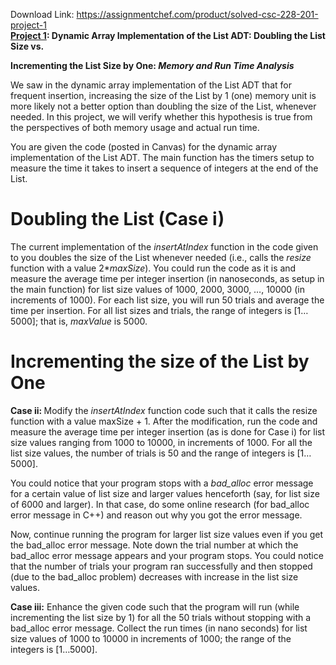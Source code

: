 Download Link: https://assignmentchef.com/product/solved-csc-228-201-project-1
<br>
<strong><u>Project 1</u>: Dynamic Array Implementation of the List ADT: </strong><strong>Doubling the List Size vs. </strong>

<strong>Incrementing the List Size by One: <em>Memory and Run Time Analysis</em> </strong>

<strong> </strong>We saw in the dynamic array implementation of the List ADT that for frequent insertion, increasing the size of the List by 1 (one) memory unit is more likely not a better option than doubling the size of the List, whenever needed. In this project, we will verify whether this hypothesis is true from the perspectives of both memory usage and actual run time.




You are given the code (posted in Canvas) for the dynamic array implementation of the List ADT. The main function has the timers setup to measure the time it takes to insert a sequence of integers at the end of the List.




<h1>Doubling the List (Case i)</h1>

The current implementation of the <em>insertAtIndex</em> function in the code given to you doubles the size of the List whenever needed (i.e., calls the <em>resize </em>function with a value 2*<em>maxSize</em>). You could run the code as it is and measure the average time per integer insertion (in nanoseconds, as setup in the main function) for list size values of 1000, 2000, 3000, …, 10000 (in increments of 1000). For each list size, you will run 50 trials and average the time per insertion. For all list sizes and trials, the range of integers is [1…5000]; that is, <em>maxValue</em> is 5000.




<h1>Incrementing the size of the List by One</h1>

<strong>Case ii: </strong>Modify the <em>insertAtIndex</em> function code such that it calls the resize function with a value maxSize + 1. After the modification, run the code and measure the average time per integer insertion (as is done for Case i) for list size values ranging from 1000 to 10000, in increments of 1000. For all the list size values, the number of trials is 50 and the range of integers is [1…5000].

You could notice that your program stops with a <em>bad_alloc</em> error message for a certain value of list size and larger values henceforth (say, for list size of 6000 and larger). In that case, do some online research (for bad_alloc error message in C++) and reason out why you got the error message.

Now, continue running the program for larger list size values even if you get the bad_alloc error message. Note down the trial number at which the bad_alloc error message appears and your program stops. You could notice that the number of trials your program ran successfully and then stopped (due to the bad_alloc problem) decreases with increase in the list size values.

<strong>Case iii:</strong> Enhance the given code such that the program will run (while incrementing the list size by 1) for all the 50 trials without stopping with a bad_alloc error message. Collect the run times (in nano seconds) for list size values of 1000 to 10000 in increments of 1000; the range of the integers is [1…5000].





